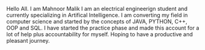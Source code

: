 Hello All.
I am Mahnoor Malik
I am an electrical engineerign student and currently specializing in Artifical Intelligence.
I am converting my field in computer science and started by the concepts of JAVA, PYTHON, C++, OOP and SQL.
I have started the practice phase and made this account for a lot of help plus accountability for myself. 
Hoping to have a productive and pleasant journey.
